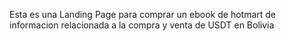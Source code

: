 Esta es una Landing Page para comprar un ebook de hotmart de informacion relacionada a la compra y venta de USDT en Bolivia
